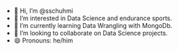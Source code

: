 - 👋 Hi, I’m @sschuhmi
- 👀 I’m interested in Data Science and endurance sports.
- 🌱 I’m currently learning Data Wrangling with MongoDb.
- 💞️ I’m looking to collaborate on Data Science projects.
- 😄 Pronouns: he/him

<!---
sschuhmi/sschuhmi is a ✨ special ✨ repository because its `README.md` (this file) appears on your GitHub profile.
You can click the Preview link to take a look at your changes.
--->
